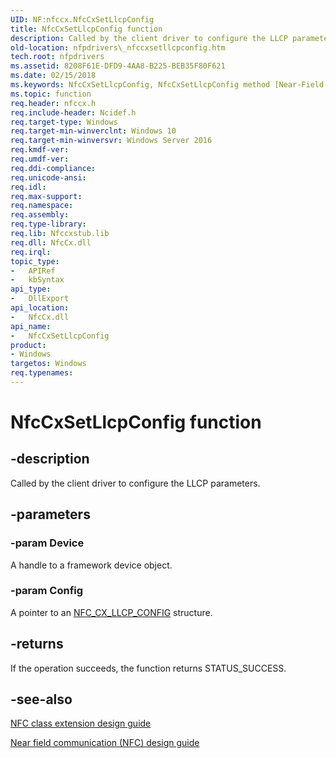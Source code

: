 ```yaml
---
UID: NF:nfccx.NfcCxSetLlcpConfig
title: NfcCxSetLlcpConfig function
description: Called by the client driver to configure the LLCP parameters.
old-location: nfpdrivers\_nfccxsetllcpconfig.htm
tech.root: nfpdrivers
ms.assetid: 8208F61E-DFD9-4AA8-B225-BEB35F80F621
ms.date: 02/15/2018
ms.keywords: NfcCxSetLlcpConfig, NfcCxSetLlcpConfig method [Near-Field Proximity Drivers], nfccx/NfcCxSetLlcpConfig, nfpdrivers._nfccxsetllcpconfig
ms.topic: function
req.header: nfccx.h
req.include-header: Ncidef.h
req.target-type: Windows
req.target-min-winverclnt: Windows 10
req.target-min-winversvr: Windows Server 2016
req.kmdf-ver: 
req.umdf-ver: 
req.ddi-compliance: 
req.unicode-ansi: 
req.idl: 
req.max-support: 
req.namespace: 
req.assembly: 
req.type-library: 
req.lib: Nfccxstub.lib
req.dll: NfcCx.dll
req.irql: 
topic_type:
-	APIRef
-	kbSyntax
api_type:
-	DllExport
api_location:
-	NfcCx.dll
api_name:
-	NfcCxSetLlcpConfig
product:
- Windows
targetos: Windows
req.typenames: 
---
```


# NfcCxSetLlcpConfig function


## -description


Called by the client driver to configure the LLCP parameters.


## -parameters




### -param Device

A handle to a framework device object.


### -param Config

A pointer to an <a href="https://msdn.microsoft.com/library/windows/hardware/dn905545">NFC_CX_LLCP_CONFIG</a> structure.


## -returns



If the operation succeeds, the function returns STATUS_SUCCESS.




## -see-also




<a href="https://msdn.microsoft.com/windows/hardware/drivers/nfc/nfc-class-extension-">NFC class extension design guide</a>



<a href="https://go.microsoft.com/fwlink/p/?LinkID=785320">Near field communication (NFC) design guide</a>
 

 

